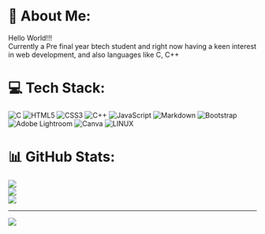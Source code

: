 
# 💫 About Me:
Hello World!!!<br>Currently a Pre final year btech student and right now having a keen interest in web development,  and also languages like C, C++ <br>


# 💻 Tech Stack:
![C](https://img.shields.io/badge/c-%2300599C.svg?style=flat-square&logo=c&logoColor=white) ![HTML5](https://img.shields.io/badge/html5-%23E34F26.svg?style=flat-square&logo=html5&logoColor=white) ![CSS3](https://img.shields.io/badge/css3-%231572B6.svg?style=flat-square&logo=css3&logoColor=white) ![C++](https://img.shields.io/badge/c++-%2300599C.svg?style=flat-square&logo=c%2B%2B&logoColor=white) ![JavaScript](https://img.shields.io/badge/javascript-%23323330.svg?style=flat-square&logo=javascript&logoColor=%23F7DF1E) ![Markdown](https://img.shields.io/badge/markdown-%23000000.svg?style=flat-square&logo=markdown&logoColor=white) ![Bootstrap](https://img.shields.io/badge/bootstrap-%23563D7C.svg?style=flat-square&logo=bootstrap&logoColor=white) ![Adobe Lightroom](https://img.shields.io/badge/Adobe%20Lightroom-31A8FF.svg?style=flat-square&logo=Adobe%20Lightroom&logoColor=white) ![Canva](https://img.shields.io/badge/Canva-%2300C4CC.svg?style=flat-square&logo=Canva&logoColor=white) ![LINUX](https://img.shields.io/badge/Linux-FCC624?style=flat-square&logo=linux&logoColor=black)
# 📊 GitHub Stats:
![](https://github-readme-stats.vercel.app/api?username=ptiwary09&theme=nightowl&hide_border=true&include_all_commits=false&count_private=false)<br/>
![](https://github-readme-streak-stats.herokuapp.com/?user=ptiwary09&theme=nightowl&hide_border=true)<br/>
![](https://github-readme-stats.vercel.app/api/top-langs/?username=ptiwary09&theme=nightowl&hide_border=true&include_all_commits=false&count_private=false&layout=compact)

---
[![](https://visitcount.itsvg.in/api?id=ptiwary09&icon=4&color=0)](https://visitcount.itsvg.in)

<!-- Proudly created with GPRM ( https://gprm.itsvg.in ) -->
